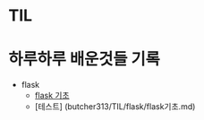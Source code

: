 # TIL

하루하루 배운것들 기록
======================

+ flask
  - [flask 기초](https://github.com/butcher313/TIL/blob/master/flask/flask%EA%B8%B0%EC%B4%88.md)
  - [테스트] (butcher313/TIL/flask/flask기초.md)
